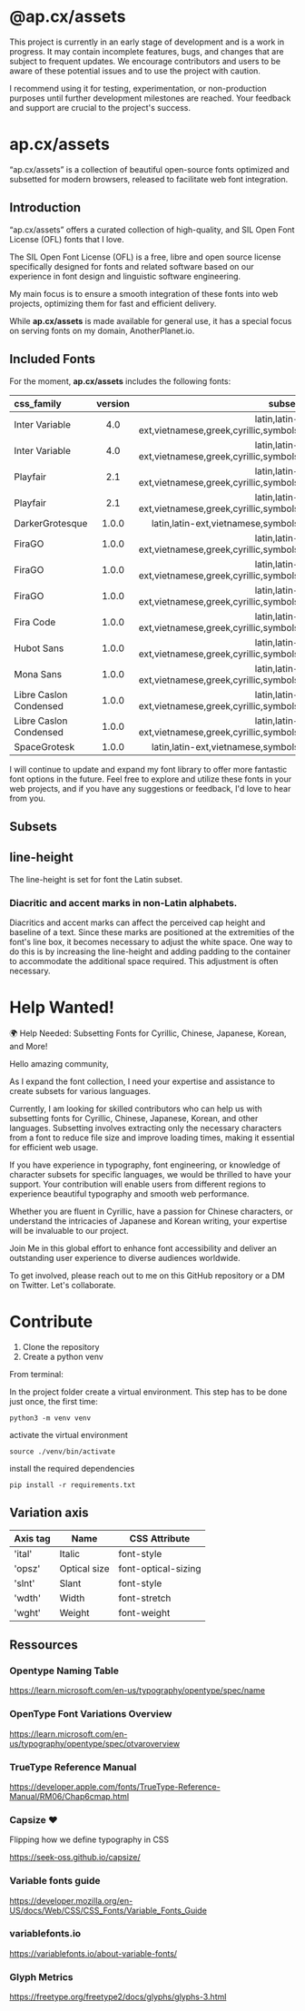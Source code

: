 # @ap.cx/assets

<!-- 
This page is automatically generated (2023-12-08 07:22:15) by a JS script during the build process. To edit its content, modify the template located at scripts/README_template.md. Please avoid making direct changes to this generated page as they will be overwritten the next time the script is run. Instead, update the template to reflect the desired changes in the final output.  -->

This project is currently in an early stage of development and is a work in progress. It may contain incomplete features, bugs, and changes that are subject to frequent updates. We encourage contributors and users to be aware of these potential issues and to use the project with caution.

I recommend using it for testing, experimentation, or non-production purposes until further development milestones are reached. 
Your feedback and support are crucial to the project's success. 

# **ap.cx/assets**

“ap.cx/assets” is a collection of beautiful open-source fonts optimized and subsetted for modern browsers, released to facilitate web font integration.

## **Introduction**

“ap.cx/assets” offers a curated collection of high-quality, and SIL Open Font License (OFL) fonts that I love. 

The SIL Open Font License (OFL) is a free, libre and open source license specifically designed for fonts and related software based on our experience in font design and linguistic software engineering.

My main focus is to ensure a smooth integration of these fonts into web projects, optimizing them for fast and efficient delivery.

While **ap.cx/assets** is made available for general use, it has a special focus on serving fonts on my domain, AnotherPlanet.io.

## **Included Fonts**

For the moment, **ap.cx/assets** includes the following fonts:


| css_family             | version |                                            subset |
| :--------------------- | :-----: | ------------------------------------------------: |
| Inter Variable         |   4.0   | latin,latin-ext,vietnamese,greek,cyrillic,symbols |
| Inter Variable         |   4.0   | latin,latin-ext,vietnamese,greek,cyrillic,symbols |
| Playfair               |   2.1   | latin,latin-ext,vietnamese,greek,cyrillic,symbols |
| Playfair               |   2.1   | latin,latin-ext,vietnamese,greek,cyrillic,symbols |
| DarkerGrotesque        |  1.0.0  |                latin,latin-ext,vietnamese,symbols |
| FiraGO                 |  1.0.0  | latin,latin-ext,vietnamese,greek,cyrillic,symbols |
| FiraGO                 |  1.0.0  | latin,latin-ext,vietnamese,greek,cyrillic,symbols |
| FiraGO                 |  1.0.0  | latin,latin-ext,vietnamese,greek,cyrillic,symbols |
| Fira Code              |  1.0.0  | latin,latin-ext,vietnamese,greek,cyrillic,symbols |
| Hubot Sans             |  1.0.0  | latin,latin-ext,vietnamese,greek,cyrillic,symbols |
| Mona Sans              |  1.0.0  | latin,latin-ext,vietnamese,greek,cyrillic,symbols |
| Libre Caslon Condensed |  1.0.0  | latin,latin-ext,vietnamese,greek,cyrillic,symbols |
| Libre Caslon Condensed |  1.0.0  | latin,latin-ext,vietnamese,greek,cyrillic,symbols |
| SpaceGrotesk           |  1.0.0  |                latin,latin-ext,vietnamese,symbols |


I will continue to update and expand my font library to offer more fantastic font options in the future.
Feel free to explore and utilize these fonts in your web projects, and if you have any suggestions or feedback, I'd love to hear from you.

## Subsets


## line-height

The line-height is set for font the Latin subset.

### Diacritic and accent marks in non-Latin alphabets.

Diacritics and accent marks can affect the perceived cap height and baseline of a text. Since these marks are positioned at the extremities of the font's line box, it becomes necessary to adjust the white space. One way to do this is by increasing the line-height and adding padding to the container to accommodate the additional space required. This adjustment is often necessary.


# Help Wanted!

🌍 Help Needed: Subsetting Fonts for Cyrillic, Chinese, Japanese, Korean, and More!

Hello amazing community,

As I expand the font collection, I need your expertise and assistance to create subsets for various languages.

Currently, I am looking for skilled contributors who can help us with subsetting fonts for Cyrillic, Chinese, Japanese, Korean, and other languages. Subsetting involves extracting only the necessary characters from a font to reduce file size and improve loading times, making it essential for efficient web usage.

If you have experience in typography, font engineering, or knowledge of character subsets for specific languages, we would be thrilled to have your support. Your contribution will enable users from different regions to experience beautiful typography and smooth web performance.

Whether you are fluent in Cyrillic, have a passion for Chinese characters, or understand the intricacies of Japanese and Korean writing, your expertise will be invaluable to our project.

Join Me in this global effort to enhance font accessibility and deliver an outstanding user experience to diverse audiences worldwide. 

To get involved, please reach out to me on this GitHub repository or a DM on Twitter. Let's collaborate.

# Contribute

1. Clone the repository
2. Create a python venv

From terminal:

In the project folder create a virtual environment. 
This step has to be done just once, the first time:

```
python3 -m venv venv
```

activate the virtual environment

```
source ./venv/bin/activate
```

install the required dependencies

```
pip install -r requirements.txt
```
## Variation axis

| Axis tag        | Name         | CSS Attribute       |
| --------------- | ------------ | ------------------- |
| 'ital'          | Italic       | font-style          |
| 'opsz'          | Optical size | font-optical-sizing |
| 'slnt'          | Slant        | font-style          |
| 'wdth'          | Width        | font-stretch        |
| 'wght'          | Weight       | font-weight         |



## Ressources 

### Opentype Naming Table

https://learn.microsoft.com/en-us/typography/opentype/spec/name

### OpenType Font Variations Overview

https://learn.microsoft.com/en-us/typography/opentype/spec/otvaroverview

### TrueType Reference Manual

https://developer.apple.com/fonts/TrueType-Reference-Manual/RM06/Chap6cmap.html

### Capsize ❤️

Flipping how we define typography in CSS

https://seek-oss.github.io/capsize/


### Variable fonts guide

https://developer.mozilla.org/en-US/docs/Web/CSS/CSS_Fonts/Variable_Fonts_Guide

### variablefonts.io

https://variablefonts.io/about-variable-fonts/

### Glyph Metrics

https://freetype.org/freetype2/docs/glyphs/glyphs-3.html